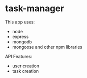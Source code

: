 # task-manager

This app uses:

- node
- express
- mongodb
- mongoose and other npm libraries

API Features:

- user creation
- task creation
